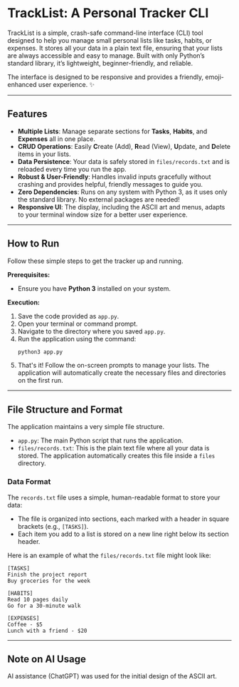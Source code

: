 # TrackList: A Personal Tracker CLI

TrackList is a simple, crash-safe command-line interface (CLI) tool designed to help you manage small personal lists like tasks, habits, or expenses. It stores all your data in a plain text file, ensuring that your lists are always accessible and easy to manage. Built with only Python’s standard library, it’s lightweight, beginner-friendly, and reliable.

The interface is designed to be responsive and provides a friendly, emoji-enhanced user experience. ✨

-----

## Features

  * **Multiple Lists**: Manage separate sections for **Tasks**, **Habits**, and **Expenses** all in one place.
  * **CRUD Operations**: Easily **C**reate (Add), **R**ead (View), **U**pdate, and **D**elete items in your lists.
  * **Data Persistence**: Your data is safely stored in `files/records.txt` and is reloaded every time you run the app.
  * **Robust & User-Friendly**: Handles invalid inputs gracefully without crashing and provides helpful, friendly messages to guide you.
  * **Zero Dependencies**: Runs on any system with Python 3, as it uses only the standard library. No external packages are needed\!
  * **Responsive UI**: The display, including the ASCII art and menus, adapts to your terminal window size for a better user experience.

-----

## How to Run

Follow these simple steps to get the tracker up and running.

**Prerequisites:**

  * Ensure you have **Python 3** installed on your system.

**Execution:**

1.  Save the code provided as `app.py`.
2.  Open your terminal or command prompt.
3.  Navigate to the directory where you saved `app.py`.
4.  Run the application using the command:
    ```bash
    python3 app.py
    ```
5.  That's it\! Follow the on-screen prompts to manage your lists. The application will automatically create the necessary files and directories on the first run.

-----

## File Structure and Format

The application maintains a very simple file structure.

  * `app.py`: The main Python script that runs the application.
  * `files/records.txt`: This is the plain text file where all your data is stored. The application automatically creates this file inside a `files` directory.

### Data Format

The `records.txt` file uses a simple, human-readable format to store your data:

  * The file is organized into sections, each marked with a header in square brackets (e.g., `[TASKS]`).
  * Each item you add to a list is stored on a new line right below its section header.

Here is an example of what the `files/records.txt` file might look like:

```
[TASKS]
Finish the project report
Buy groceries for the week

[HABITS]
Read 10 pages daily
Go for a 30-minute walk

[EXPENSES]
Coffee - $5
Lunch with a friend - $20

```

-----

## Note on AI Usage

AI assistance (ChatGPT) was used for the initial design of the ASCII art.